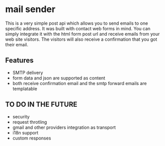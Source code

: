 # mail sender

This is a very simple post api which allows you to send emails to one specific address. It was built with contact web forms in mind. You can simply integrate it with the html form post url and receive emails from your web site visitors. The visitors will also receive a confirmation that you got their email.

## Features

* SMTP delivery
* form data and json are supported as content
* both receive confirmation email and the smtp forward emails are templatable

## TO DO IN THE FUTURE

* security
* request throtling
* gmail and other providers integration as transport
* i18n support
* custom responses